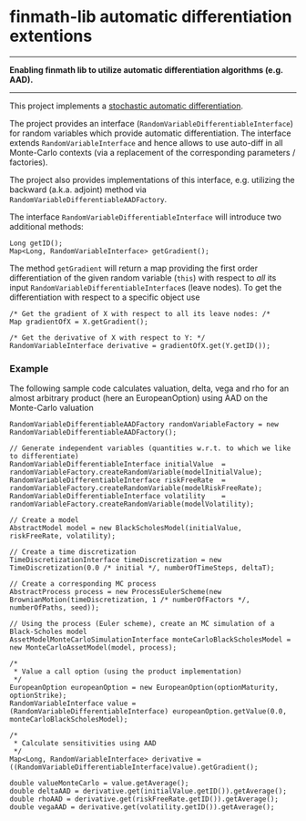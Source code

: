 # finmath-lib automatic differentiation extentions
- - - -
**Enabling finmath lib to utilize automatic differentiation algorithms (e.g. AAD).**
- - - -
This project implements a [stochastic automatic differentiation](http://ssrn.com/abstract=2995695).

The project provides an interface (<code>RandomVariableDifferentiableInterface</code>)
for random variables which provide automatic differentiation.
The interface extends <code>RandomVariableInterface</code> and
hence allows to use auto-diff in all Monte-Carlo contexts
(via a replacement of the corresponding parameters / factories).

The project also provides implementations of this interface, e.g. utilizing
the backward (a.k.a. adjoint) method via <code>RandomVariableDifferentiableAADFactory</code>.

The interface <code>RandomVariableDifferentiableInterface</code> will introduce
two additional methods:

	Long getID();	
	Map<Long, RandomVariableInterface> getGradient();

The method <code>getGradient</code> will return a map providing the
first order differentiation of the given random variable (<code>this</code>)
with respect to *all* its input <code>RandomVariableDifferentiableInterface</code>s (leave nodes). To get the differentiation with respect to a specific object use

	/* Get the gradient of X with respect to all its leave nodes: /*
	Map gradientOfX = X.getGradient();

	/* Get the derivative of X with respect to Y: */
	RandomVariableInterface derivative = gradientOfX.get(Y.getID());

### Example

The following sample code calculates valuation, delta, vega and rho for an
almost arbitrary product (here an EuropeanOption) using
AAD on the Monte-Carlo valuation

	RandomVariableDifferentiableAADFactory randomVariableFactory = new RandomVariableDifferentiableAADFactory();
	
	// Generate independent variables (quantities w.r.t. to which we like to differentiate)
	RandomVariableDifferentiableInterface initialValue	= randomVariableFactory.createRandomVariable(modelInitialValue);
	RandomVariableDifferentiableInterface riskFreeRate	= randomVariableFactory.createRandomVariable(modelRiskFreeRate);
	RandomVariableDifferentiableInterface volatility	= randomVariableFactory.createRandomVariable(modelVolatility);
	
	// Create a model
	AbstractModel model = new BlackScholesModel(initialValue, riskFreeRate, volatility);
	
	// Create a time discretization
	TimeDiscretizationInterface timeDiscretization = new TimeDiscretization(0.0 /* initial */, numberOfTimeSteps, deltaT);
	
	// Create a corresponding MC process
	AbstractProcess process = new ProcessEulerScheme(new BrownianMotion(timeDiscretization, 1 /* numberOfFactors */, numberOfPaths, seed));
	
	// Using the process (Euler scheme), create an MC simulation of a Black-Scholes model
	AssetModelMonteCarloSimulationInterface monteCarloBlackScholesModel = new MonteCarloAssetModel(model, process);
	
	/*
	 * Value a call option (using the product implementation)
	 */
	EuropeanOption europeanOption = new EuropeanOption(optionMaturity, optionStrike);
	RandomVariableInterface value = (RandomVariableDifferentiableInterface) europeanOption.getValue(0.0, monteCarloBlackScholesModel);
	
	/*
	 * Calculate sensitivities using AAD
	 */
	Map<Long, RandomVariableInterface> derivative = ((RandomVariableDifferentiableInterface)value).getGradient();
		
	double valueMonteCarlo = value.getAverage();
	double deltaAAD = derivative.get(initialValue.getID()).getAverage();
	double rhoAAD = derivative.get(riskFreeRate.getID()).getAverage();
	double vegaAAD = derivative.get(volatility.getID()).getAverage();

